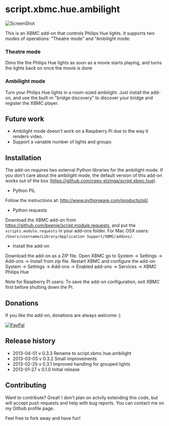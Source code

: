 script.xbmc.hue.ambilight
=========================

![ScreenShot](http://meethue.files.wordpress.com/2013/01/plugin2.png?w=400)

This is an XBMC add-on that controls Philips Hue lights. It supports two modes of operations: "Theatre mode" and "Ambilight mode:

### Theatre mode

Dims the the Philips Hue lights as soon as a movie starts playing, and turns the lights back on once the movie is done

### Ambilight mode

Turn your Philips Hue lights in a room-sized ambilight. Just install the add-on, and use the built-in "bridge discovery" to discover your bridge and register the XBMC player.

Future work
-----------

 - Ambilight mode doesn't work on a Raspberry Pi due to the way it renders video.
 - Support a variable number of lights and groups

Installation
------------

The add-on requires two external Python libraries for the ambilight mode. If you don't care about the ambilight mode, the default version of this add-on works out of the box (https://github.com/cees-elzinga/script.xbmc.hue).

 - Python PIL

Follow the instructions at: http://www.pythonware.com/products/pil/.

 - Python requests

Download the XBMC add-on from https://github.com/beenje/script.module.requests, and put the `scripts.module.requests` in your add-ons folder. For Mac OSX users: `/Users/username/Library/Application Support/XBMC/addons/`.

 - Install the add-on

Download the add-on as a ZIP file. Open XBMC go to System -> Settings -> Add-ons -> Install from zip file. Restart XBMC and configure the add-on:
System -> Settings -> Add-ons -> Enabled add-ons -> Services -> XBMC Philips Hue

Note for Raspberry Pi users: To save the add-on configuration, exit XBMC first before shutting down the Pi.

Donations
---------
If you like the add-on, donations are always welcome :)

[![PayPal]( https://www.paypalobjects.com/en_US/i/btn/btn_donate_LG.gif)](https://www.paypal.com/cgi-bin/webscr?cmd=_donations&business=48ZKAZK6QHNGJ&lc=NL&item_name=script%2exbmc%2ehue&currency_code=EUR)

Release history
---------------
  * 2013-04-01 v 0.3.3 Rename to script.xbmc.hue.ambilight
  * 2013-03-05 v 0.3.2 Small improvements
  * 2013-02-25 v 0.3.1 Improved handling for grouped lights
  * 2013-01-27 v 0.1.0 Initial release

Contributing
------------

Want to contribute? Great! I don't plan on actvily extending this code, but will accept push requests and help with bug reports. You can contact me on my Github profile page.

Feel free to fork away and have fun!
